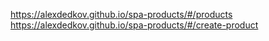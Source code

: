 https://alexdedkov.github.io/spa-products/#/products
https://alexdedkov.github.io/spa-products/#/create-product
